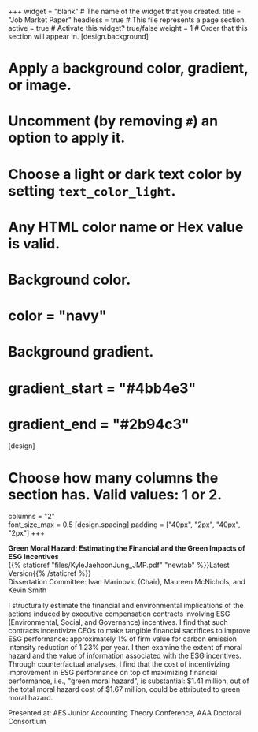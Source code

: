 +++
widget = "blank"  # The name of the widget that you created.
title = "Job Market Paper"
headless = true  # This file represents a page section.
active = true  # Activate this widget? true/false
weight = 1  # Order that this section will appear in.
[design.background]
  # Apply a background color, gradient, or image.
  #   Uncomment (by removing `#`) an option to apply it.
  #   Choose a light or dark text color by setting `text_color_light`.
  #   Any HTML color name or Hex value is valid.

  # Background color.
  # color = "navy"
  
  # Background gradient.
  # gradient_start = "#4bb4e3"
  # gradient_end = "#2b94c3"
[design]
  # Choose how many columns the section has. Valid values: 1 or 2.
  columns = "2"  
  font_size_max = 0.5
[design.spacing]
  padding = ["40px", "2px", "40px", "2px"]
+++

**Green Moral Hazard: Estimating the Financial and the Green Impacts of ESG Incentives**  
{{% staticref "files/KyleJaehoonJung_JMP.pdf" "newtab" %}}Latest Version{{% /staticref %}}  
Dissertation Committee: Ivan Marinovic (Chair), Maureen McNichols, and Kevin Smith  

I structurally estimate the financial and environmental implications of the actions induced by executive compensation contracts involving ESG (Environmental, Social, and Governance) incentives. I find that such contracts incentivize CEOs to make tangible financial sacrifices to improve ESG performance: approximately 1% of firm value for carbon emission intensity reduction of 1.23% per year. I then examine the extent of moral hazard and the value of information associated with the ESG incentives. Through counterfactual analyses, I find that the cost of incentivizing improvement in ESG performance on top of maximizing financial performance, i.e., "green moral hazard", is substantial: $1.41 million, out of the total moral hazard cost of $1.67 million, could be attributed to green moral hazard.  

Presented at: AES Junior Accounting Theory Conference, AAA Doctoral Consortium 
